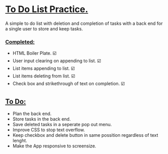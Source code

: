 <h1><ins>To Do List Practice.</ins></h1>

<p> A simple to do list with deletion and completion of tasks with a back end for a single user to store and keep tasks. </p>

<h3><ins>Completed:</ins></h3>
<ul>
  <li>HTML Boiler Plate. ☑️</li>
  <li>User input clearing on appending to list. ☑️</li>
  <li>List items appending to list. ☑️</li>
  <li>List items deleting from list. ☑️</li>
  <li>Check box and strikethrough of text on completion. ☑️</li> 
</ul>

<h2><ins>To Do:</ins></h2>
<ul> 
  <li> Plan the back end. </li>
<li> Store tasks in the back end. </li>
<li> Save deleted tasks in a seperate pop out menu. </li>
<li> Improve CSS to stop text overflow. </li>
<li> Keep checkbox and delete button in same possition regardless of text lenght. </li>
  <li> Make the App responsive to screensize. </li>
</ul>

